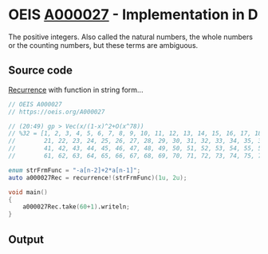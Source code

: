 # OEIS [A000027](https://oeis.org/A000027) - Implementation in D

The positive integers. Also called the natural numbers, the whole numbers or the counting numbers, but these terms are ambiguous.

## Source code

[Recurrence](https://dlang.org/library/std/range/recurrence.html) with function in string form...

```d
// OEIS A000027
// https://oeis.org/A000027

// (20:49) gp > Vec(x/(1-x)^2+O(x^78))
// %32 = [1, 2, 3, 4, 5, 6, 7, 8, 9, 10, 11, 12, 13, 14, 15, 16, 17, 18, 19, 20,
//        21, 22, 23, 24, 25, 26, 27, 28, 29, 30, 31, 32, 33, 34, 35, 36, 37, 38, 39, 40,
//        41, 42, 43, 44, 45, 46, 47, 48, 49, 50, 51, 52, 53, 54, 55, 56, 57, 58, 59, 60,
//        61, 62, 63, 64, 65, 66, 67, 68, 69, 70, 71, 72, 73, 74, 75, 76, 77]

enum strFrmFunc = "-a[n-2]+2*a[n-1]";
auto a000027Rec = recurrence!(strFrmFunc)(1u, 2u);

void main()
{
	a000027Rec.take(60+1).writeln;
}


```


## Output

```text
```
